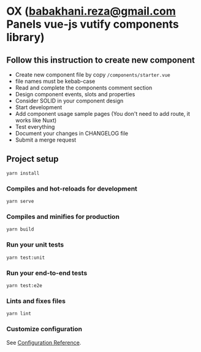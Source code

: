 # OX  (babakhani.reza@gmail.com Panels vue-js vutify components library)

## Follow this instruction to create new component
- Create new component file by copy `/components/starter.vue`
- file names must be kebab-case
- Read and complete the components comment section
- Design component events, slots and properties
- Consider SOLID in your component design
- Start development
- Add component usage sample pages (You don't need to add route, it works like
    Nuxt)
- Test everything
- Document your changes in CHANGELOG file
- Submit a merge request

## Project setup
```
yarn install
```

### Compiles and hot-reloads for development
```
yarn serve
```

### Compiles and minifies for production
```
yarn build
```

### Run your unit tests
```
yarn test:unit
```

### Run your end-to-end tests
```
yarn test:e2e
```

### Lints and fixes files
```
yarn lint
```

### Customize configuration
See [Configuration Reference](https://cli.vuejs.org/config/).
